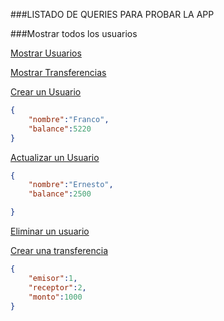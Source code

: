 ###LISTADO DE QUERIES PARA PROBAR LA APP

###Mostrar todos los usuarios

[Mostrar Usuarios](http://localhost:3000/api/usuarios)

[Mostrar Transferencias](http://localhost:3000/api/transfer)

[Crear un Usuario](http://localhost:3000/api/usuarios)


```json
{
	"nombre":"Franco",
	"balance":5220
}
```

[Actualizar un Usuario](http://localhost:3000/api/usuarios/1)


```json
{
	"nombre":"Ernesto",
	"balance":2500

}
```


[Eliminar un usuario](http://localhost:3000/api/usuarios/4)


[Crear una transferencia](http://localhost:3000/api/transfer)



```json
{
	"emisor":1,
	"receptor":2,
	"monto":1000
}
```
